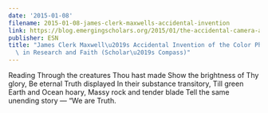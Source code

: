 ```yaml
---
date: '2015-01-08'
filename: 2015-01-08-james-clerk-maxwells-accidental-invention
link: https://blog.emergingscholars.org/2015/01/the-accidental-camera-and-a-students-evening-hymn-james-clerk-maxwell-on-faith-and-science/
publisher: ESN
title: "James Clerk Maxwell\u2019s Accidental Invention of the Color Photograph: Humility\
  \ in Research and Faith (Scholar\u2019s Compass)"
---
```


Reading Through the creatures Thou hast made Show the brightness of Thy glory, Be eternal Truth displayed In their substance transitory, Till green Earth and Ocean hoary, Massy rock and tender blade Tell the same unending story — &#8220;We are Truth.